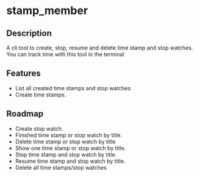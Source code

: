 # stamp_member

## Description

A cli tool to create, stop, resume and delete time stamp and stop watches.
You can track time with this tool in the terminal

## Features

- List all created time stamps and stop watches
- Create time stamps.

## Roadmap
- Create stop watch.
- Finished time stamp or stop watch by title.
- Delete time stamp or stop watch by title
- Show one time stamp or stop watch by title.
- Stop time stamp and stop watch by title.
- Resume time stamp and stop watch by title.
- Delete all time stamps/stop watches

